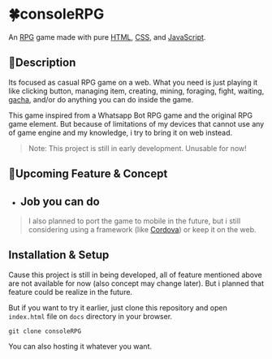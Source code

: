 # 🍀consoleRPG
An <a href="https://wikipedia.org/wiki/RPG" title="Role-playing game (RPG)">RPG</a> game made with pure <a href="https://wikipedia.org/wiki/HTML" title="Hypertext Markup Language">HTML</a>, <a href="https://wikipedia.org/wiki/CSS" title="Cascading Style Sheet">CSS</a>, and <a href="https://id.wikipedia.org/wiki/JavaScript">JavaScript</a>.

## 📄Description
Its focused as casual RPG game on a web. What you need is just playing it like clicking button, managing item, creating, mining, foraging, fight, waiting, <u title="if you now what i mean of this">gacha</u>, and/or do anything you can do inside the game.

This game inspired from a <a title="Source needed!">Whatsapp Bot RPG</a> game and the original RPG game element. But because of limitations of my devices that cannot use any of game engine and my knowledge, i try to bring it on web instead.

> Note: This project is still in early development. Unusable for now!

## 💠Upcoming Feature & Concept
- Job you can do
	- 

>I also planned to port the game to mobile in the future, but i still considering using a framework (like [Cordova](https://cordova.apache.org/ "Cordova")) or keep it on the web.

## Installation & Setup
Cause this project is still in being developed, all of feature mentioned above are not available for now (also concept may change later). But i planned that feature could be realize in the future.

But if you want to try it earlier, just clone this repository and open `index.html` file on `docs` directory in your browser. 

    git clone consoleRPG

You can also hosting it whatever you want.
